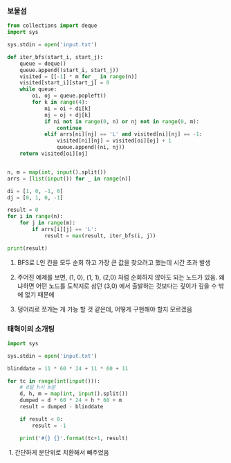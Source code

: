 ### 보물섬

```python
from collections import deque
import sys

sys.stdin = open('input.txt')

def iter_bfs(start_i, start_j):
    queue = deque()
    queue.append((start_i, start_j))
    visited = [[-1] * m for _ in range(n)]
    visited[start_i][start_j] = 0
    while queue:
        oi, oj = queue.popleft()
        for k in range(4):
            ni = oi + di[k]
            nj = oj + dj[k]
            if ni not in range(0, n) or nj not in range(0, m):
                continue
            elif arrs[ni][nj] == 'L' and visited[ni][nj] == -1:
                visited[ni][nj] = visited[oi][oj] + 1
                queue.append((ni, nj))
    return visited[oi][oj]


n, m = map(int, input().split())
arrs = [list(input()) for _ in range(n)]

di = [1, 0, -1, 0]
dj = [0, 1, 0, -1]

result = 0
for i in range(n):
    for j in range(m):
        if arrs[i][j] == 'L':
            result = max(result, iter_bfs(i, j))

print(result)
```



1. BFS로 L인 칸을 모두 순회 하고 가장 큰 값을 찾으려고 했는데 시간 초과 발생

2. 주어진 예제를 보면, (1, 0), (1, 1), (2,0) 처럼 순회하지 않아도 되는 노드가 있음. 왜냐하면 어떤 노드를 도착지로 삼던 (3,0) 에서 출발하는 것보다는 깊이가 깊을 수 밖에 없기 때문에

3. 덩어리로 쪼개는 게 가능 할 것 같은데, 어떻게 구현해야 할지 모르겠음

   

### 태혁이의 소개팅

```python
import sys

sys.stdin = open('input.txt')

blinddate = 11 * 60 * 24 + 11 * 60 + 11

for tc in range(int(input())):
    # d일 h시 m분
    d, h, m = map(int, input().split())
    dumped = d * 60 * 24 + h * 60 + m
    result = dumped - blinddate

    if result < 0:
        result = -1

    print('#{} {}'.format(tc+1, result)
```



​	1. 간단하게 분단위로 치환해서 빼주었음



​	


